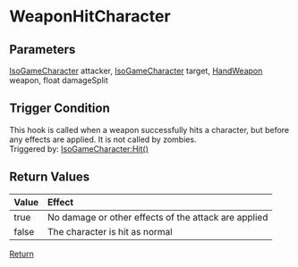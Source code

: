 # WeaponHitCharacter
## Parameters
[IsoGameCharacter](https://projectzomboid.com/modding/zombie/characters/IsoGameCharacter.html) attacker, [IsoGameCharacter](https://projectzomboid.com/modding/zombie/characters/IsoGameCharacter.html) target, [HandWeapon](https://projectzomboid.com/modding/zombie/inventory/types/HandWeapon.html) weapon, float damageSplit
## Trigger Condition
This hook is called when a weapon successfully hits a character, but before any effects are applied. It is not called by zombies.  
Triggered by: [IsoGameCharacter:Hit()](https://projectzomboid.com/modding/zombie/characters/IsoGameCharacter.html#Hit(zombie.inventory.types.HandWeapon,zombie.characters.IsoGameCharacter,float,boolean,float,boolean))
## Return Values
| Value | Effect |
| :--- | :--- |
| true | No damage or other effects of the attack are applied |
| false | The character is hit as normal |

[Return](../Hooks.md)
